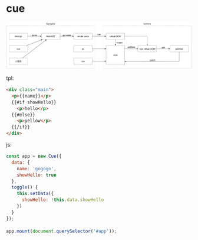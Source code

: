 # cue

![](./assets/cue.png)

tpl:

```html
<div class="main">
  <p>{{name}}</p>
  {{#if showHello}}
    <p>hello</p>
  {{#else}}
    <p>yellow</p>
  {{/if}}
</div>
```

js:

```js
const app = new Cue({
  data: {
    name: 'gogogo',
    showHello: true
  },
  toggle() {
    this.setData({
      showHello: !this.data.showHello
    })
  }
});

app.mount(document.querySelector('#app'));
```